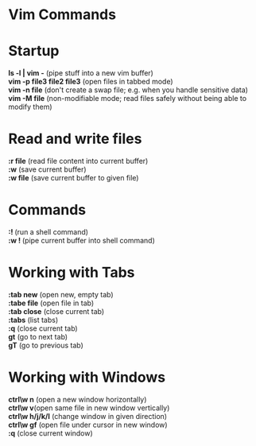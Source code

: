 # Vim Commands

# Startup

**ls -l | vim -** (pipe stuff into a new vim buffer)   
**vim -p file3 file2 file3** (open files in tabbed mode)   
**vim -n file** (don't create a swap file; e.g. when you handle sensitive data)  
**vim -M file** (non-modifiable mode; read files safely without being able to modify them)  

# Read and write files
**:r file** (read file content into current buffer)  
**:w** (save current buffer)  
**:w file** (save current buffer to given file)  

# Commands
**:! <shell-command>** (run a shell command)  
**:w ! <shell-command>** (pipe current buffer into shell command)  

# Working with Tabs
**:tab new** (open new, empty tab)  
**:tabe file** (open file in tab)   
**:tab close** (close current tab)  
**:tabs** (list tabs)  
**:q** (close current tab)  
**gt** (go to next tab)  
**gT** (go to previous tab)  

# Working with Windows
**ctrl\w n** (open a new window horizontally)  
**ctrl\w v**(open same file in new window vertically)  
**ctrl\w h/j/k/l** (change window in given direction)  
**ctrl\w gf** (open file under cursor in new window)  
**:q** (close current window)  
